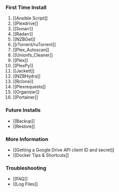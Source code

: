 ### First Time Install ###
1. [[Ansible Script]]
1. [[Plexdrive]]
1. [[Sonarr]]
1. [[Radarr]]
1. [[NZBGet]]
1. [[rTorrent/ruTorrent]]
1. [[Plex_Autoscan]]
1. [[Unionfs_Cleaner]]
1. [[Plex]]
1. [[PlexPy]]
1. [[Jackett]]
1. [[NZBHydra]]
1. [[Rclone]]
1. [[Plexrequests]]
1. [[Organizer]]
1. [[Portainer]]

### Future Installs ###
- [[Backup]]
- [[Restore]]

### More Information ###
- [[Getting a Google Drive API client ID and secret]]
- [[Docker Tips & Shortcuts]]

### Troubleshooting ###
- [[FAQ]]
- [[Log Files]]